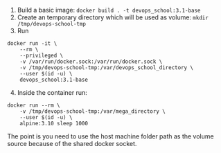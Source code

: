 1. Build a basic image: `docker build . -t devops_school:3.1-base`
2. Create an temporary directory which will be used as volume: `mkdir /tmp/devops-school-tmp`
3. Run 
```
docker run -it \
    --rm \
    --privileged \
    -v /var/run/docker.sock:/var/run/docker.sock \
    -v /tmp/devops-school-tmp:/var/devops_school_directory \
    --user $(id -u) \
    devops_school:3.1-base
```
4. Inside the container run: 
```
docker run --rm \
    -v /tmp/devops-school-tmp:/var/mega_directory \
    --user $(id -u) \
    alpine:3.10 sleep 1000
```
The point is you need to use the host machine folder path as the volume source because of the shared docker socket. 
